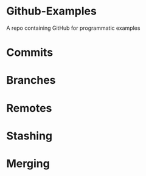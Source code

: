 
# Github-Examples
A repo containing GitHub for programmatic examples

# Commits


# Branches

# Remotes


# Stashing

# Merging
